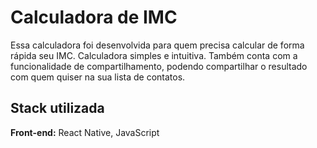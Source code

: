 # Calculadora de IMC

Essa calculadora foi desenvolvida para quem precisa calcular de forma rápida seu IMC. Calculadora simples e intuitiva. Também conta com a funcionalidade de compartilhamento, podendo compartilhar o resultado com quem quiser na sua lista de contatos.   
## Stack utilizada

**Front-end:** React Native, JavaScript
